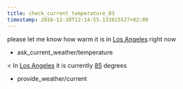 ```yaml
---
title: check_current_temperature_03
timestamp: 2016-12-20T12:14:55.133815527+02:00
---
```


please let me know how warm it is in [Los Angeles](city) right now
* ask_current_weather/temperature

< In [Los Angeles](city) it is currently [85](temperature) degrees
* provide_weather/current
